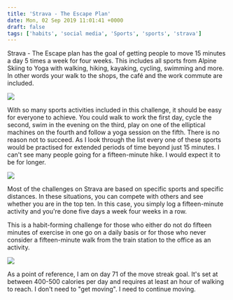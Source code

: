 ```yaml
---
title: 'Strava - The Escape Plan'
date: Mon, 02 Sep 2019 11:01:41 +0000
draft: false
tags: ['habits', 'social media', 'Sports', 'sports', 'strava']
---
```


Strava - The Escape plan has the goal of getting people to move 15 minutes a day 5 times a week for four weeks. This includes all sports from Alpine Skiing to Yoga with walking, hiking, kayaking, cycling, swimming and more. In other words your walk to the shops, the café and the work commute are included.

![](https://i0.wp.com/www.main-vision.com/richard/blog/wp-content/uploads/2019/09/Screenshot-2019-09-02-at-12.13.36.png?fit=1024%2C193&ssl=1)

With so many sports activities included in this challenge, it should be easy for everyone to achieve. You could walk to work the first day, cycle the second, swim in the evening on the third, play on one of the elliptical machines on the fourth and follow a yoga session on the fifth. There is no reason not to succeed. As I look through the list every one of these sports would be practised for extended periods of time beyond just 15 minutes. I can't see many people going for a fifteen-minute hike. I would expect it to be for longer.

![](https://i2.wp.com/www.main-vision.com/richard/blog/wp-content/uploads/2019/09/Screenshot-2019-09-02-at-12.13.09.png?fit=627%2C1024&ssl=1)

Most of the challenges on Strava are based on specific sports and specific distances. In these situations, you can compete with others and see whether you are in the top ten. In this case, you simply log a fifteen-minute activity and you're done five days a week four weeks in a row.

This is a habit-forming challenge for those who either do not do fifteen minutes of exercise in one go on a daily basis or for those who never consider a fifteen-minute walk from the train station to the office as an activity.

![](https://www.main-vision.com/richard/blog/wp-content/uploads/2019/09/img_5652-576x1024.png)

As a point of reference, I am on day 71 of the move streak goal. It's set at between 400-500 calories per day and requires at least an hour of walking to reach. I don't need to "get moving". I need to continue moving.